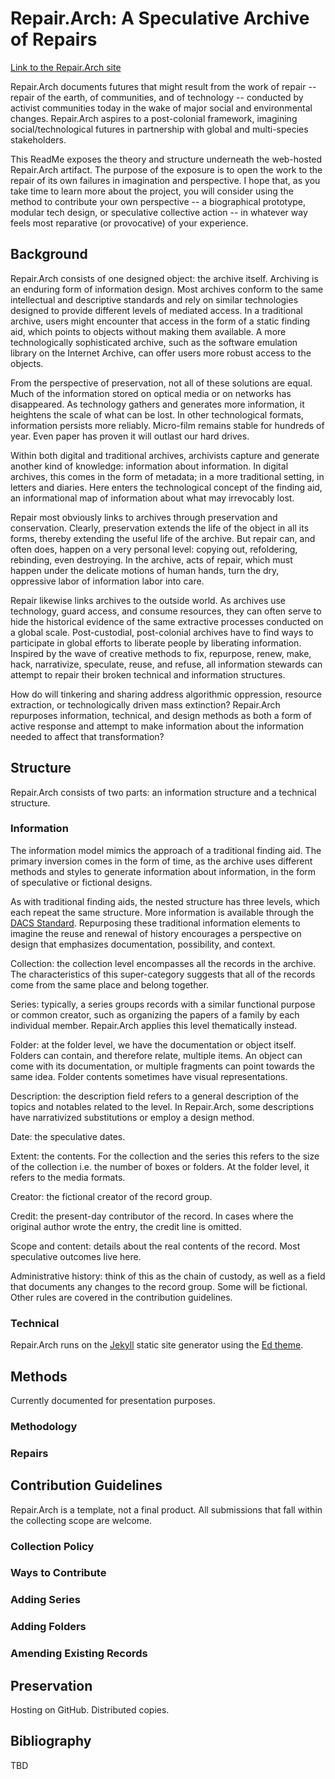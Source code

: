 # Repair.Arch: A Speculative Archive of Repairs

[Link to the Repair.Arch site][1]

Repair.Arch documents futures that might result from the work of repair -- repair of the earth, of communities, and of technology -- conducted by activist communities today in the wake of major social and environmental changes. Repair.Arch aspires to a post-colonial framework, imagining social/technological futures in partnership with global and multi-species stakeholders. 

This ReadMe exposes the theory and structure underneath the web-hosted Repair.Arch artifact. The purpose of the exposure is to open the work to the repair of its own failures in imagination and perspective. I hope that, as you take time to learn more about the project, you will consider using the method to contribute your own perspective -- a biographical prototype, modular tech design, or speculative collective action -- in whatever way feels most reparative (or provocative) of your experience. 

## Background

Repair.Arch consists of one designed object: the archive itself. Archiving is an enduring form of information design. Most archives conform to the same intellectual and descriptive standards and rely on similar technologies designed to provide different levels of mediated access. In a traditional archive, users might encounter that access in the form of a static finding aid, which points to objects without making them available. A more technologically sophisticated archive, such as the software emulation library on the Internet Archive, can offer users more robust access to the objects.

From the perspective of preservation, not all of these solutions are equal. Much of the information stored on optical media or on networks has disappeared. As technology gathers and generates more information, it heightens the scale of what can be lost. In other technological formats, information persists more reliably. Micro-film remains stable for hundreds of year. Even paper has proven it will outlast our hard drives. 

Within both digital and traditional archives, archivists capture and generate another kind of knowledge: information about information. In digital archives, this comes in the form of metadata; in a more traditional setting, in letters and diaries. Here enters the technological concept of the finding aid, an informational map of information about what may irrevocably lost.

Repair most obviously links to archives through preservation and conservation. Clearly, preservation extends the life of the object in all its forms, thereby extending the useful life of the archive. But repair can, and often does, happen on a very personal level: copying out, refoldering, rebinding, even destroying. In the archive, acts of repair, which must happen under the delicate motions of human hands, turn the dry, oppressive labor of information labor into care.

Repair likewise links archives to the outside world. As archives use technology, guard access, and consume resources, they can often serve to hide the historical evidence of the same extractive processes conducted on a global scale. Post-custodial, post-colonial archives have to find ways to participate in global efforts to liberate people by liberating information. Inspired by the wave of creative methods to fix, repurpose, renew, make, hack, narrativize, speculate, reuse, and refuse, all information stewards can attempt to repair their broken technical and information structures. 

How do will tinkering and sharing address algorithmic oppression, resource extraction, or technologically driven mass extinction? Repair.Arch repurposes information, technical, and design methods as both a form of active response and attempt to make information about the information needed to affect that transformation? 
 
## Structure

Repair.Arch consists of two parts: an information structure and a technical structure. 

### Information

The information model mimics the approach of a traditional finding aid. The primary inversion comes in the form of time, as the archive uses different methods and styles to generate information about information, in the form of speculative or fictional designs. 

As with traditional finding aids, the nested structure has three levels, which each repeat the same structure. More information is available through the [DACS Standard][2]. Repurposing these traditional information elements to imagine the reuse and renewal of history encourages a perspective on design that emphasizes documentation, possibility, and context.

Collection: the collection level encompasses all the records in the archive. The characteristics of this super-category suggests that all of the records come from the same place and belong together.

Series: typically, a series groups records with a similar functional purpose or common creator, such as organizing the papers of a family by each individual member. Repair.Arch applies this level thematically instead.

Folder: at the folder level, we have the documentation or object itself. Folders can contain, and therefore relate, multiple items. An object can come with its documentation, or multiple fragments can point towards the same idea. Folder contents sometimes have visual representations. 

Description: the description field refers to a general description of the topics and notables related to the level. In Repair.Arch, some descriptions have narrativized substitutions or employ a design method.

Date: the speculative dates.

Extent: the contents. For the collection and the series this refers to the size of the collection i.e. the number of boxes or folders. At the folder level, it refers to the media formats.

Creator: the fictional creator of the record group.

Credit: the present-day contributor of the record. In cases where the original author wrote the entry, the credit line is omitted.

Scope and content: details about the real contents of the record. Most speculative outcomes live here.

Administrative history: think of this as the chain of custody, as well as a field that documents any changes to the record group. Some will be fictional. Other rules are covered in the contribution guidelines. 

### Technical

Repair.Arch runs on the [Jekyll][3] static site generator using the [Ed theme][4].  

## Methods

Currently documented for presentation purposes.

### Methodology

### Repairs

## Contribution Guidelines

Repair.Arch is a template, not a final product. All submissions that fall within the collecting scope are welcome.

### Collection Policy

### Ways to Contribute

### Adding Series

### Adding Folders

### Amending Existing Records

## Preservation

Hosting on GitHub. Distributed copies.

## Bibliography

TBD

[1]:	https://jfo-omalley.github.io/repairarch/
[2]:	https://saa-ts-dacs.github.io/dacs/06_part_I/02_chapter_01.html
[3]:	http://jekyllrb.com/
[4]:	https://github.com/minicomp/ed